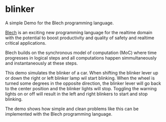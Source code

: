 # blinker
A simple Demo for the Blech programming language.

[Blech](http://blech-lang.org) is an exciting new programming language for the realtime domain with the potential to boost productivity and quality of safety and realtime critical applications.

Blech builds on the synchronous model of computation (MoC) where time progresses in logical steps and all computations happen simmultaneously and instantaneously at these steps. 

This demo simulates the blinker of a car. When shifting the blinker lever up or down the right or left blinker lamp wil start blinking. When the wheel is turned some degrees in the opposite direction, the blinker lever will go back to the center position and the blinker lights will stop. Toggling the warning lights on or off will result in the left and right blinkers to start and stop blinking.

The demo shows how simple and clean problems like this can be implemented with the Blech programming language.
